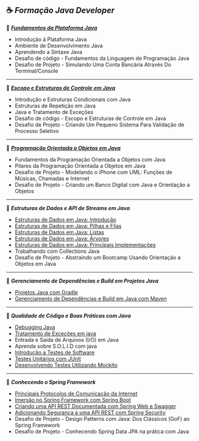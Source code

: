 
☕ ***Formação Java Developer***
----

📃 [***Fundamentos da Plataforma Java***](https://glysns.gitbook.io/java-basico)
- Introdução á Plataforma Java
- Ambiente de Desenvolvimento Java
- Aprendendo a Sintaxe Java
- Desafio de código - Fundamentos da Linguagem de Programação Java
- Desafio de Projeto - Simulando Uma Conta Bancária Através Do Terminal/Console

----

📃 [***Escopo e Estruturas de Controle em Java***](https://glysns.gitbook.io/java-basico/controle-de-fluxo/conceito)
- Introdução e Estruturas Condicionais com Java
- Estruturas de Repetição em Java
- Java e Tratamento de Exceções
- Desafio de código - Escopo e Estruturas de Controle em Java
- Desafio de Projeto - Criando Um Pequeno Sistema Para Validação de Processo Seletivo

----

📃 [***Programação Orientada a Objetos em Java***](https://glysns.gitbook.io/java-basico/programacao-orientada-a-objetos/conceito-de-poo)
- Fundamentos da Programação Orientada a Objetos com Java
- Pilares da Programação Orientada a Objetos em Java
- Desafio de Projeto - Modelando o iPhone com UML: Funções de Músicas, Chamadas e Internet
- Desafio de Projeto - Criando um Banco Digital com Java e Orientação a Objetos

----

📃 ***Estruturas de Dados e API de Streams em Java***
- [Estruturas de Dados em Java: Introdução](https://github.com/jrdutra/estruturaDeDadosJavaDio/tree/main/apresentacoes/Aula1)
- [Estruturas de Dados em Java: Pilhas e Filas](https://github.com/jrdutra/estruturaDeDadosJavaDio/tree/main/apresentacoes/Aula2)
- [Estruturas de Dados em Java: Listas](https://github.com/jrdutra/estruturaDeDadosJavaDio/tree/main/apresentacoes/Aula4)
- [Estruturas de Dados em Java: Árvores](https://github.com/jrdutra/estruturaDeDadosJavaDio/tree/main/apresentacoes/Aula7)
- [Estruturas de Dados em Java: Principais Implementações](https://github.com/jrdutra/estruturaDeDadosJavaDio/tree/main/apresentacoes/Aula8)
- Trabalhando com Collections Java
- Desafio de Projeto - Abstraindo um Bootcamp Usando Orientação a Objetos em Java

----

📃 ***Gerenciamento de Dependências e Build em Projetos Java***
- [Projetos Java com Gradle](https://github.com/bmartho/GradleCourse)
- [Gerenciamento de Dependências e Build em Java com Maven](https://docs.google.com/presentation/d/1wudqWaBDK40QnBAYjuh4Q65dcC2wqLW_/edit#slide=id.p75)

----

📃 ***Qualidade de Código e Boas Práticas com Java***
- [Debugging Java](https://github.com/cami-la/debugging-java)
- [Tratamento de Exceções em java](https://github.com/cami-la/exceptions-java)
- Entrada e Saída de Arquivos (I/O) em Java
- Aprenda sobre S.O.L.I.D com java
- [Introdução a Testes de Software](https://docs.google.com/presentation/d/1IhA4vybHDTvr_T8E2nRAatvSgPG_Uf85/edit#slide=id.p88)
- [Testes Unitários com JUnit](https://github.com/willyancaetano/junit5-exemplos?tab=readme-ov-file)
- [Desenvolvendo Testes Utilizando Mockito](https://github.com/willyancaetano/mockito-exemplos)

----

📃 ***Conhecendo o Spring Framework***
- [Principais Protocolos de Comunicação da Internet](https://drive.google.com/file/d/1IeS6XI7uc3Xy3X7kA2rgjKHClwxeP3hR/view)
- [Imersão no Spring Framework com Spring Boot](https://glysns.gitbook.io/spring-framework/core)
- [Criando uma API REST Documentada com Spring Web e Swagger](https://glysns.gitbook.io/spring-framework/spring-web/introducao)
- [Adicionando Segurança a uma API REST com Spring Security](https://glysns.gitbook.io/spring-framework/spring-security/untitled)
- Desafio de Projeto - Design Patterns com Java: Dos Clássicos (GoF) ao Spring Framework
- Desafio de Projeto - Conhecendo Spring Data JPA na prática com Java
